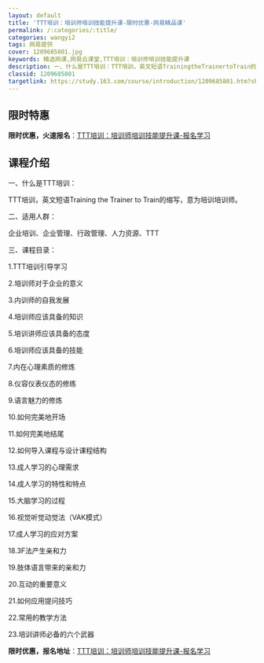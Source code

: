 ```yaml
---
layout: default
title: 'TTT培训：培训师培训技能提升课-限时优惠-网易精品课'
permalink: /:categories/:title/
categories: wangyi2
tags: 网易提供
cover: 1209685801.jpg
keywords: 精选网课,网易云课堂,TTT培训：培训师培训技能提升课
description: 一、什么是TTT培训：TTT培训，英文短语TrainingtheTrainertoTrain的缩写，意为培训培训师。二、
classid: 1209685801
targetlink: https://study.163.com/course/introduction/1209685801.htm?share=1&shareId=1025206652&utm_campaign=share&utm_medium=iphoneShare&utm_source=&utm_u=1025206652
---
```


## 限时特惠

**限时优惠，火速报名**：[TTT培训：培训师培训技能提升课-报名学习](https://study.163.com/course/introduction/1209685801.htm?share=1&shareId=1025206652&utm_campaign=share&utm_medium=iphoneShare&utm_source=&utm_u=1025206652)

## 课程介绍

一、什么是TTT培训：

TTT培训，英文短语Training the Trainer to Train的缩写，意为培训培训师。

二、适用人群：

企业培训、企业管理、行政管理、人力资源、TTT

三、课程目录：

1.TTT培训引导学习

2.培训师对于企业的意义

3.内训师的自我发展

4.培训师应该具备的知识

5.培训讲师应该具备的态度

6.培训师应该具备的技能

7.内在心理素质的修炼

8.仪容仪表仪态的修练

9.语言魅力的修炼

10.如何完美地开场

11.如何完美地结尾

12.如何导入课程与设计课程结构

13.成人学习的心理需求

14.成人学习的特性和特点

15.大脑学习的过程

16.视觉听觉动觉法（VAK模式）

17.成人学习的应对方案

18.3F法产生亲和力

19.肢体语言带来的亲和力

20.互动的重要意义

21.如何应用提问技巧

22.常用的教学方法

23.培训讲师必备的六个武器

**限时优惠，报名地址**：[TTT培训：培训师培训技能提升课-报名学习](https://study.163.com/course/introduction/1209685801.htm?share=1&shareId=1025206652&utm_campaign=share&utm_medium=iphoneShare&utm_source=&utm_u=1025206652)

